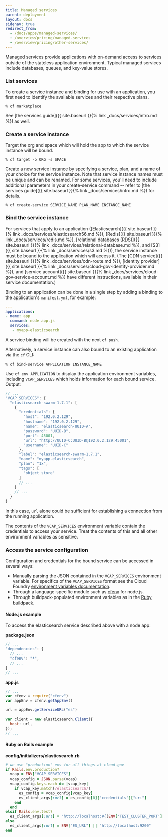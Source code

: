 ```yaml
---
title: Managed services
parent: deployment
layout: docs
sidenav: true
redirect_from: 
  - /docs/apps/managed-services/
  - /overview/pricing/managed-services
  - /overview/pricing/other-services/
---
```


Managed services provide applications with on-demand access to services outside of the stateless application environment. Typical managed services include databases, queues, and key-value stores.

### List services

To create a service instance and binding for use with an application, you first need to identify the available services and their respective plans.

```
% cf marketplace
```

See [the services guide]({{ site.baseurl }}{% link _docs/services/intro.md %}) as well.

### Create a service instance

Target the org and space which will hold the app to which the service instance will be bound.

```
% cf target -o ORG -s SPACE
```

Create a new service instance by specifying a service, plan, and a name of your choice for the service instance. Note that service instance names must be unique and can be renamed. For some services, you'll need to include additional parameters in your create-service command -- refer to [the services guide]({{ site.baseurl }}{% link _docs/services/intro.md %}) for details.

```
% cf create-service SERVICE_NAME PLAN_NAME INSTANCE_NAME
```

### Bind the service instance

For services that apply to an application ([Elasticsearch]({{ site.baseurl }}{% link _docs/services/elasticsearch56.md %}), [Redis]({{ site.baseurl }}{% link _docs/services/redis.md %}), [relational databases (RDS)]({{ site.baseurl }}{% link _docs/services/relational-database.md %}), and [S3]({{ site.baseurl }}{% link _docs/services/s3.md %})), the service instance must be bound to the application which will access it. (The [CDN service]({{ site.baseurl }}{% link _docs/services/cdn-route.md %}), [identity provider]({{ site.baseurl }}{% link _docs/services/cloud-gov-identity-provider.md %}), and [service account]({{ site.baseurl }}{% link _docs/services/cloud-gov-service-account.md %}) have different instructions, available in their service documentation.) 

Binding to an application can be done in a single step by adding a binding to the application's `manifest.yml`, for example:

```yaml
---
applications:
- name: app
  command: node app.js
  services:
   - myapp-elasticsearch
```

A service binding will be created with the next `cf push`.

Alternatively, a service instance can also bound to an existing application via the `cf` CLI:

```
% cf bind-service APPLICATION INSTANCE_NAME
```

Use `cf env APPLICATION` to display the application environment variables, including `VCAP_SERVICES` which holds information for each bound service. Output:

```javascript
// ...
"VCAP_SERVICES": {
  "elasticsearch-swarm-1.7.1": [
    {
      "credentials": {
        "host": "192.0.2.129",
        "hostname": "192.0.2.129",
        "name": "elasticsearch-UUID-A",
        "password": "UUID-B",
        "port": 45001,
        "url": "http://UUID-C:UUID-B@192.0.2.129:45001",
        "username": "UUID-C"
      },
      "label": "elasticsearch-swarm-1.7.1",
      "name": "myapp-elasticsearch",
      "plan": "1x",
      "tags": [
        "object store"
      ]
      // ...
    }
    // ...
  }
}
```

In this case, `url` alone could be sufficient for establishing a connection from the running application.

The contents of the `VCAP_SERVICES` environment variable contain the credentials to access your service. Treat the contents of this and all other environment variables as sensitive.

### Access the service configuration

Configuration and credentials for the bound service can be accessed in several ways:

* Manually parsing the JSON contained in the `VCAP_SERVICES` environment variable. For specifics of the `VCAP_SERVICES` format see the Cloud Foundry [environment variables documentation](http://docs.cloudfoundry.org/devguide/deploy-apps/environment-variable.html#VCAP-SERVICES).
* Through a language-specific module such as [cfenv](https://www.npmjs.org/package/cfenv) for node.js.
* Through buildpack-populated environment variables as in the [Ruby buildpack](http://docs.cloudfoundry.org/buildpacks/ruby/ruby-service-bindings.html#vcap-services-defines-database-url).

#### Node.js example

To access the elasticsearch service described above with a node app:

**package.json**

```javascript
// ...
"dependencies": {
  // ...
  "cfenv": "*",
  // ...
}
// ...
```

**app.js**

```javascript
// ...
var cfenv = require("cfenv")
var appEnv = cfenv.getAppEnv()

url = appEnv.getServiceURL("es")

var client = new elasticsearch.Client({
  host: url,
});
// ...
```

#### Ruby on Rails example

**config/initializers/elasticsearch.rb**

```ruby
# we use "production" env for all things at cloud.gov
if Rails.env.production?
  vcap = ENV["VCAP_SERVICES"]
  vcap_config = JSON.parse(vcap)
  vcap_config.keys.each do |vcap_key|
    if vcap_key.match(/elasticsearch/)
      es_config = vcap_config[vcap_key]
      es_client_args[:url] = es_config[0]["credentials"]["uri"]
    end
  end
elsif Rails.env.test?
  es_client_args[:url] = "http://localhost:#{(ENV['TEST_CLUSTER_PORT'] || 9250)}"
else
  es_client_args[:url] = ENV["ES_URL"] || "http://localhost:9200"
end
```
